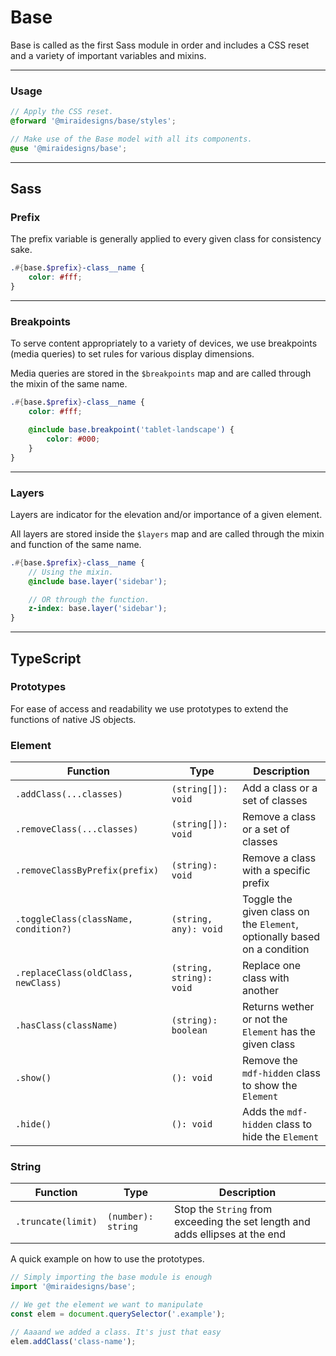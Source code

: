 # Base

Base is called as the first Sass module in order and includes a CSS reset and a variety of important variables and mixins.

---

### Usage

```scss
// Apply the CSS reset.
@forward '@miraidesigns/base/styles';

// Make use of the Base model with all its components.
@use '@miraidesigns/base';
```

---

## Sass

### Prefix

The prefix variable is generally applied to every given class for consistency sake.

```scss
.#{base.$prefix}-class__name {
    color: #fff;
}
```

---

### Breakpoints

To serve content appropriately to a variety of devices, we use breakpoints (media queries) to set rules for various display dimensions.

Media queries are stored in the `$breakpoints` map and are called through the mixin of the same name.

```scss
.#{base.$prefix}-class__name {
    color: #fff;

    @include base.breakpoint('tablet-landscape') {
        color: #000;
    }
}
```

---

### Layers

Layers are indicator for the elevation and/or importance of a given element.

All layers are stored inside the `$layers` map and are called through the mixin and function of the same name.

```scss
.#{base.$prefix}-class__name {
    // Using the mixin.
    @include base.layer('sidebar');

    // OR through the function.
    z-index: base.layer('sidebar');
}
```

---

## TypeScript

### Prototypes

For ease of access and readability we use prototypes to extend the functions of native JS objects.

### Element

| Function                              | Type                     | Description                                                              |
| ------------------------------------- | ------------------------ | ------------------------------------------------------------------------ |
| `.addClass(...classes)`               | `(string[]): void`       | Add a class or a set of classes                                          |
| `.removeClass(...classes)`            | `(string[]): void`       | Remove a class or a set of classes                                       |
| `.removeClassByPrefix(prefix)`        | `(string): void`         | Remove a class with a specific prefix                                    |
| `.toggleClass(className, condition?)` | `(string, any): void`    | Toggle the given class on the `Element`, optionally based on a condition |
| `.replaceClass(oldClass, newClass)`   | `(string, string): void` | Replace one class with another                                           |
| `.hasClass(className)`                | `(string): boolean`      | Returns wether or not the `Element` has the given class                  |
| `.show()`                             | `(): void`               | Remove the `mdf-hidden` class to show the `Element`                      |
| `.hide()`                             | `(): void`               | Adds the `mdf-hidden` class to hide the `Element`                        |

### String

| Function           | Type               | Description                                                                  |
| ------------------ | ------------------ | ---------------------------------------------------------------------------- |
| `.truncate(limit)` | `(number): string` | Stop the `String` from exceeding the set length and adds ellipses at the end |

A quick example on how to use the prototypes.

```ts
// Simply importing the base module is enough
import '@miraidesigns/base';

// We get the element we want to manipulate
const elem = document.querySelector('.example');

// Aaaand we added a class. It's just that easy
elem.addClass('class-name');
```